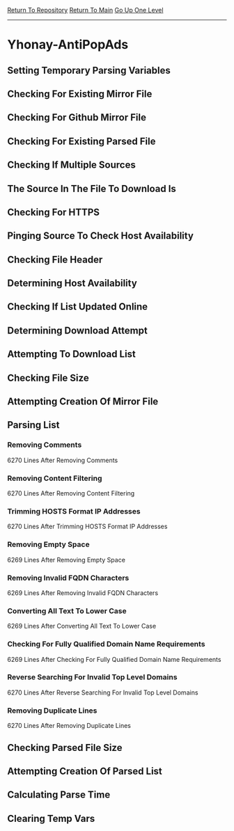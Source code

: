 [Return To Repository](https://github.com/deathbybandaid/piholeparser/)
[Return To Main](https://github.com/deathbybandaid/piholeparser/blob/master/RecentRunLogs/Mainlog.md)
[Go Up One Level](https://github.com/deathbybandaid/piholeparser/blob/master/RecentRunLogs/TopLevelScripts/30-Processing-External-Blacklists.md)
____________________________________
# Yhonay-AntiPopAds
## Setting Temporary Parsing Variables
## Checking For Existing Mirror File
## Checking For Github Mirror File
## Checking For Existing Parsed File
## Checking If Multiple Sources
## The Source In The File To Download Is
## Checking For HTTPS
## Pinging Source To Check Host Availability
## Checking File Header
## Determining Host Availability
## Checking If List Updated Online
## Determining Download Attempt
## Attempting To Download List
## Checking File Size
## Attempting Creation Of Mirror File
## Parsing List
### Removing Comments
6270 Lines After Removing Comments
### Removing Content Filtering
6270 Lines After Removing Content Filtering
### Trimming HOSTS Format IP Addresses
6270 Lines After Trimming HOSTS Format IP Addresses
### Removing Empty Space
6269 Lines After Removing Empty Space
### Removing Invalid FQDN Characters
6269 Lines After Removing Invalid FQDN Characters
### Converting All Text To Lower Case
6269 Lines After Converting All Text To Lower Case
### Checking For Fully Qualified Domain Name Requirements
6269 Lines After Checking For Fully Qualified Domain Name Requirements
### Reverse Searching For Invalid Top Level Domains
6270 Lines After Reverse Searching For Invalid Top Level Domains
### Removing Duplicate Lines
6270 Lines After Removing Duplicate Lines
## Checking Parsed File Size
## Attempting Creation Of Parsed List
## Calculating Parse Time
## Clearing Temp Vars
